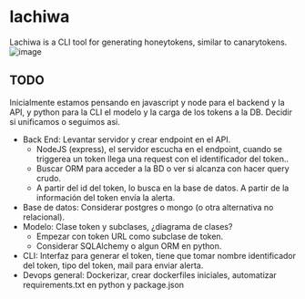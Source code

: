 # lachiwa
Lachiwa is a CLI tool for generating honeytokens, similar to canarytokens.
![image](https://github.com/vicentevieytes/lachiwa/assets/73846744/3d07c198-e80b-40e2-b82f-e287ee5c21f4)

## TODO
Inicialmente estamos pensando en javascript y node para el backend y la API, y python para la CLI el modelo y la carga de los tokens a la DB. Decidir si unificamos o seguimos asi.

- Back End: Levantar servidor y crear endpoint en el API.
  - NodeJS (express), el servidor escucha en el endpoint, cuando se triggerea un token llega una request con el identificador del token..
  - Buscar ORM para acceder a la BD o ver si alcanza con hacer query crudo.
  - A partir del id del token, lo busca en la base de datos. A partir de la información del token envía la alerta.
- Base de datos: Considerar postgres o mongo (o otra alternativa no relacional). 
- Modelo: Clase token y subclases, ¿diagrama de clases? 
  - Empezar con token URL como subclase de token.
  - Considerar SQLAlchemy o algun ORM en python.
- CLI: Interfaz para generar el token, tiene que tomar nombre identificador del token, tipo del token, mail para enviar alerta.
- Devops general: Dockerizar, crear dockerfiles iniciales, automatizar requirements.txt en python y package.json
